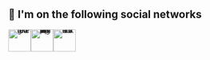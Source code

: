 <!-- <div align="center">
  <h1>Hi there 👋</h1>
  <img src="https://raw.githubusercontent.com/onimur/.github/master/.resources/git-header.svg" width="80%">
</div>

## ⚙️ Technologies and Tools I use

<table style="width: 100%;">
    <h3>Frontend</h3>
    <tr style="text-align: center;">
      <td align="center" style="border: 1px solid #ddd; padding: 8px;">
        <img src="https://www.svgrepo.com/show/197982/html.svg" style="width: 50px" alt="HTML logo">
        <br>HTML
      </td>
      <td align="center" style="border: 1px solid #ddd; padding: 8px;">
        <img src="https://www.svgrepo.com/show/349330/css3.svg" style="width: 50px" alt="CSS logo">
        <br>CSS
      </td>
      <td align="center" style="border: 1px solid #ddd; padding: 8px;">
        <img src="https://upload.wikimedia.org/wikipedia/commons/thumb/9/99/Unofficial_JavaScript_logo_2.svg/1024px-Unofficial_JavaScript_logo_2.svg.png" style="width: 50px" alt="JavaScript logo">
        <br>JavaScript
      </td>
      <td align="center" style="border: 1px solid #ddd; padding: 8px;">
        <img src="https://upload.wikimedia.org/wikipedia/commons/thumb/4/4c/Typescript_logo_2020.svg/2048px-Typescript_logo_2020.svg.png" style="width: 50px" alt="TypeScript logo">
        <br>TypeScript
      </td>
      <td style="border: none; padding: 0;"></td>
      <td style="border: none; padding: 0;"></td>
    </tr>
    <tr style="text-align: center; background-color: transparent"; border: none;>
        <td align="center" style="border: 1px solid #ddd; padding: 8px;">
        <img src="https://upload.wikimedia.org/wikipedia/commons/thumb/9/96/Sass_Logo_Color.svg/1280px-Sass_Logo_Color.svg.png" style="width: 60px; height: 45px" alt="Sass logo">
        <br>Sass
      </td>
        <td align="center" style="border: 1px solid #ddd; padding: 8px;">
        <img src="https://www.svgrepo.com/show/353498/bootstrap.svg" style="width: 50px" alt="bootstrap logo">
        <br>Bootstrap
      </td>
      <td align="center" style="border: 1px solid #ddd; padding: 8px;">
        <img src="https://pbs.twimg.com/profile_images/1730334391501488129/G0R0sjHH_400x400.jpg" style="width: 50px" alt="Tailwind logo">
        <br>Tailwind
      </td>
      <td align="center" style="border: 1px solid #ddd; padding: 8px;">
        <img src="https://cdn.worldvectorlogo.com/logos/material-ui-1.svg" style="width: 50px; height: 50px" alt="material-ui logo">
        <br>Material UI
      </td>
      <td align="center" style="border: 1px solid #ddd; padding: 8px;">
        <img src="https://www.svgrepo.com/show/353401/ant-design.svg" style="width: 50px" alt="ant-design logo">
        <br>Ant Design
      </td>
      <td style="border: none; padding: 0;"></td>
    </tr>
    <tr>
      <td align="center" style="border: 1px solid #ddd; padding:  8px;">
        <img src="https://upload.wikimedia.org/wikipedia/commons/thumb/a/a7/React-icon.svg/1200px-React-icon.svg.png" style="width: 55px" alt="React logo">
        <br>React
      </td>
        <td align="center" style="border: 1px solid #ddd; padding: 8px;">
        <img src="https://avatars.githubusercontent.com/u/13142323?v=4" style="width: 50px" alt="Redux logo">
        <br>Redux
        </td>
        <td align="center" style="border: 1px solid #ddd; padding: 8px;">
        <img src="https://upload.wikimedia.org/wikipedia/commons/thumb/9/95/Vue.js_Logo_2.svg/1200px-Vue.js_Logo_2.svg.png" style="width: 53px" alt="vue logo">
        <br>Vue
        </td>
        <td align="center" style="border: 1px solid #ddd; padding: 8px;">
        <img src="https://upload.wikimedia.org/wikipedia/commons/thumb/1/1c/Pinialogo.svg/1369px-Pinialogo.svg.png" style="width: 40px" alt="pinia logo">
        <br>Pinia
      </td>
      <td align="center" style="border: 1px solid #ddd; padding: 8px;">
        <img src="https://i.pinimg.com/originals/92/c5/01/92c5018d77af3cc12f081f3a1388f1d4.png" style="width: 50px" alt="TanStack Query logo">
        <br>TanStack
      </td>
      <td align="center" style="border: 1px solid #ddd; padding: 8px; width: 95px;">
        <img src="https://encrypted-tbn0.gstatic.com/images?q=tbn:ANd9GcRpHj4UwTW4ANSlNjzQOiiOqfDa6kal9RpF0A&s" style="width: 50px" alt="zustand logo">
        <br>Zustand
      </td>
    </tr>
    </table>

<table>
<h3>Backend</h3>
    <tr>
      <td align="center" style="border: 1px solid #ddd; padding: 8px;">
        <img src="https://static-00.iconduck.com/assets.00/node-js-icon-454x512-nztofx17.png" style="width: 45px" alt="NodeJs logo">
        <br>NodeJs
      </td>
      <td align="center" style="border: 1px solid #ddd; padding: 8px;">
        <img src="https://img.icons8.com/fluent/200/express-js.png" style="width: 50px" alt="ExpressJs logo">
        <br>Express
      </td>
      <td align="center" style="border: 1px solid #ddd; padding: 8px;">
        <img src="https://cdn.icon-icons.com/icons2/1381/PNG/512/mysqlworkbench_93532.png" style="width: 55px" alt="mySQL logo">
        <br>MySQL
      </td>
      <td align="center" style="border: 1px solid #ddd; padding: 8px;">
        <img src="https://upload.wikimedia.org/wikipedia/commons/thumb/2/29/Postgresql_elephant.svg/1200px-Postgresql_elephant.svg.png" style="width: 50px" alt="PostgreSQL logo">
        <br>PostgreSQL
      </td>
      <td align="center" style="border: 1px solid #ddd; padding: 8px;">
        <img src="https://www.svgrepo.com/show/353735/firebase.svg" style="width: 50px" alt="firebase logo">
        <br>Firebase
      </td>
      <td align="center" style="border: 1px solid #ddd; padding: 8px;">
        <img src="https://cdn.freelogovectors.net/wp-content/uploads/2022/01/prisma_logo-freelogovectors.net_.png" style="width: 42px" alt="prisma logo">
        <br>Prisma
      </td>
    </tr>
</table>
<table>
<h3>Tools</h3>
    <tr>
      <td align="center" style="border: 1px solid #ddd; padding: 8px;">
        <img src="https://cdn-icons-png.flaticon.com/512/25/25231.png" style="width: 50px" alt="GitHub logo">
        <br>GitHub
      </td>
      <td align="center" style="border: 1px solid #ddd; padding: 8px;">
        <img src="https://cdn.worldvectorlogo.com/logos/gitlab.svg" style="width: 53px" alt="GitLab logo" alt="Gitlab icon">
        <br>Gitlab
      </td>
      <td align="center" style="border: 1px solid #ddd; padding: 8px;">
        <img src="https://uxwing.com/wp-content/themes/uxwing/download/brands-and-social-media/postman-icon.png" style="width: 50px" alt="Postman icon">
        <br>Postman
      </td>
      <td align="center" style="border: 1px solid #ddd; padding: 8px;">
        <img src="https://upload.wikimedia.org/wikipedia/commons/3/33/Figma-logo.svg" style="width: 30px" alt="Figma logo">
        <br>Figma
      </td>
      <td align="center" style="border: 1px solid #ddd; padding: 8px;">
        <img src="https://www.svgrepo.com/show/374167/vite.svg" style="width: 50px" alt="Vite logo">
        <br>Vite
      </td>
      <td align="center" style="border: 1px solid #ddd; padding: 8px;">
        <img src="https://encrypted-tbn0.gstatic.com/images?q=tbn:ANd9GcQFggf9yNRN9xCYku8XMEkSE0LU9uMhkYbehQ&s" style="width: 50px" alt="vercel logo">
        <br>Vercel
      </td>
    </tr>
</table> -->

## 💬 I'm on the following social networks

<div style="display: flex; align-items: center; line-height: 0;">
  <a href="https://t.me/sulsanzhar" target="_blank" rel="noopener noreferrer">
    <img src="https://cdn.gogeticon.net/files/2626/cd297a6563367a345bd7ae54bd2c00d8.png" style="width: 45px;" alt="telegram icon">
  </a>
  <a href="https://wa.me/87776813503" target="_blank" rel="noopener noreferrer">
    <img src="https://encrypted-tbn0.gstatic.com/images?q=tbn:ANd9GcSh7XMpA8kIlgzQ3ZFrSv3IylGenIFxxRGa5g&amp;s" alt="WhatsApp logo" style="width: 45px">
  </a>
  <a href="https://www.linkedin.com/in/sulsanzhar/" target="_blank" rel="noopener noreferrer">
    <img src="https://cdn-icons-png.flaticon.com/512/3256/3256016.png" style="width: 45px;" alt="linkedin icon">
  </a>
</div>
